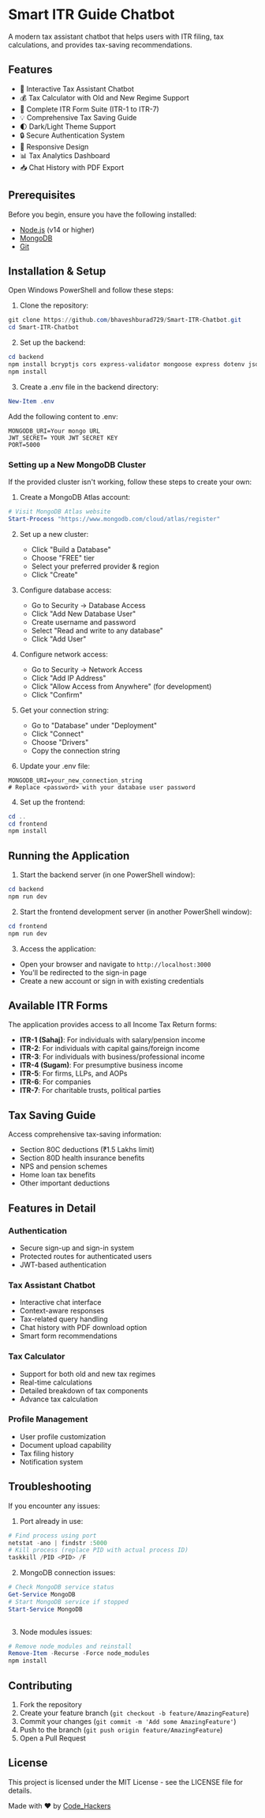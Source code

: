 # Smart ITR Guide Chatbot

A modern tax assistant chatbot that helps users with ITR filing, tax calculations, and provides tax-saving recommendations.

## Features

- 🤖 Interactive Tax Assistant Chatbot
- 💰 Tax Calculator with Old and New Regime Support
- 📝 Complete ITR Form Suite (ITR-1 to ITR-7)
- 💡 Comprehensive Tax Saving Guide
- 🌓 Dark/Light Theme Support
- 🔒 Secure Authentication System
- 📱 Responsive Design
- 📊 Tax Analytics Dashboard
- 📥 Chat History with PDF Export

## Prerequisites

Before you begin, ensure you have the following installed:
- [Node.js](https://nodejs.org/) (v14 or higher)
- [MongoDB](https://www.mongodb.com/try/download/community)
- [Git](https://git-scm.com/downloads)

## Installation & Setup

Open Windows PowerShell and follow these steps:

1. Clone the repository:
```powershell
git clone https://github.com/bhaveshburad729/Smart-ITR-Chatbot.git
cd Smart-ITR-Chatbot
```

2. Set up the backend:
```powershell
cd backend
npm install bcryptjs cors express-validator mongoose express dotenv jsonwebtoken
npm install
```

3. Create a .env file in the backend directory:
```powershell
New-Item .env
```

Add the following content to .env:
```env
MONGODB_URI=Your mongo URL
JWT_SECRET= YOUR JWT SECRET KEY
PORT=5000
```

### Setting up a New MongoDB Cluster

If the provided cluster isn't working, follow these steps to create your own:

1. Create a MongoDB Atlas account:
```powershell
# Visit MongoDB Atlas website
Start-Process "https://www.mongodb.com/cloud/atlas/register"
```

2. Set up a new cluster:
   - Click "Build a Database"
   - Choose "FREE" tier
   - Select your preferred provider & region
   - Click "Create"

3. Configure database access:
   - Go to Security → Database Access
   - Click "Add New Database User"
   - Create username and password
   - Select "Read and write to any database"
   - Click "Add User"

4. Configure network access:
   - Go to Security → Network Access
   - Click "Add IP Address"
   - Click "Allow Access from Anywhere" (for development)
   - Click "Confirm"

5. Get your connection string:
   - Go to "Database" under "Deployment"
   - Click "Connect"
   - Choose "Drivers"
   - Copy the connection string

6. Update your .env file:
```env
MONGODB_URI=your_new_connection_string
# Replace <password> with your database user password
```

4. Set up the frontend:
```powershell
cd ..
cd frontend
npm install
```

## Running the Application

1. Start the backend server (in one PowerShell window):
```powershell
cd backend
npm run dev
```

2. Start the frontend development server (in another PowerShell window):
```powershell
cd frontend
npm run dev
```

3. Access the application:
- Open your browser and navigate to `http://localhost:3000`
- You'll be redirected to the sign-in page
- Create a new account or sign in with existing credentials

## Available ITR Forms

The application provides access to all Income Tax Return forms:

- **ITR-1 (Sahaj)**: For individuals with salary/pension income
- **ITR-2**: For individuals with capital gains/foreign income
- **ITR-3**: For individuals with business/professional income
- **ITR-4 (Sugam)**: For presumptive business income
- **ITR-5**: For firms, LLPs, and AOPs
- **ITR-6**: For companies
- **ITR-7**: For charitable trusts, political parties

## Tax Saving Guide

Access comprehensive tax-saving information:
- Section 80C deductions (₹1.5 Lakhs limit)
- Section 80D health insurance benefits
- NPS and pension schemes
- Home loan tax benefits
- Other important deductions

## Features in Detail

### Authentication
- Secure sign-up and sign-in system
- Protected routes for authenticated users
- JWT-based authentication

### Tax Assistant Chatbot
- Interactive chat interface
- Context-aware responses
- Tax-related query handling
- Chat history with PDF download option
- Smart form recommendations

### Tax Calculator
- Support for both old and new tax regimes
- Real-time calculations
- Detailed breakdown of tax components
- Advance tax calculation

### Profile Management
- User profile customization
- Document upload capability
- Tax filing history
- Notification system

## Troubleshooting

If you encounter any issues:

1. Port already in use:
```powershell
# Find process using port
netstat -ano | findstr :5000
# Kill process (replace PID with actual process ID)
taskkill /PID <PID> /F
```

2. MongoDB connection issues:
```powershell
# Check MongoDB service status
Get-Service MongoDB
# Start MongoDB service if stopped
Start-Service MongoDB
 
```

3. Node modules issues:
```powershell
# Remove node_modules and reinstall
Remove-Item -Recurse -Force node_modules
npm install
```

## Contributing

1. Fork the repository
2. Create your feature branch (`git checkout -b feature/AmazingFeature`)
3. Commit your changes (`git commit -m 'Add some AmazingFeature'`)
4. Push to the branch (`git push origin feature/AmazingFeature`)
5. Open a Pull Request

## License

This project is licensed under the MIT License - see the LICENSE file for details.

Made with ❤️ by [Code_Hackers](https://github.com/bhaveshburad729/Smart-ITR-Chatbot.git)
